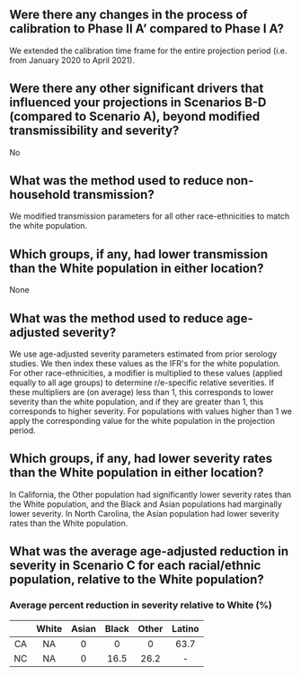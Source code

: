 ## Were there any changes in the process of calibration to Phase II A’ compared to Phase I A? 
We extended the calibration time frame for the entire projection period (i.e. from January 2020 to April 2021). 

## Were there any other significant drivers that influenced your projections in Scenarios B-D (compared to Scenario A), beyond modified transmissibility and severity? 
No

## What was the method used to reduce non-household transmission?
We modified transmission parameters for all other race-ethnicities to match the white population. 

## Which groups, if any, had lower transmission than the White population in either location?
None

## What was the method used to reduce age-adjusted severity?
We use age-adjusted severity parameters estimated from prior serology studies. We then index these values as the IFR's for the white population. For other race-ethnicities, a modifier is multiplied to these values (applied equally to all age groups) to determine r/e-specific relative severities. If these multipliers are (on average) less than 1, this corresponds to lower severity than the white population, and if they are greater than 1, this corresponds to higher severity. For populations with values higher than 1 we apply the corresponding value for the white population in the projection period. 

## Which groups, if any, had lower severity rates than the White population in either location? 
In California, the Other population had significantly lower severity rates than the White population, and the Black and Asian populations had marginally lower severity. In North Carolina, the Asian population had lower severity rates than the White population.

## What was the average age-adjusted reduction in severity in Scenario C for each racial/ethnic population, relative to the White population? 
### Average percent reduction in severity relative to White (%)

||White|Asian|Black|Other|Latino|
|:---:|:---:|:---:|:---:|:---:|:---:|
|CA| NA | 0 | 0 | 0 | 63.7 |
|NC| NA | 0 | 16.5 | 26.2 | - |

